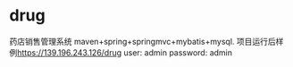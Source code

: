 # drug
药店销售管理系统
maven+spring+springmvc+mybatis+mysql.
项目运行后样例<https://139.196.243.126/drug>
user: admin password: admin

